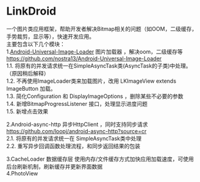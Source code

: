 LinkDroid
=========

一个图片类应用框架，帮助开发者解决Bitmap相关的问题（如OOM，二级缓存，手势裁剪，显示等），快速开发应用。<br>
主要包含以下几个模块：<br>
1.<a href="https://github.com/nostra13/Android-Universal-Image_loader" >Android-Universal-Image-Loader</a> 图片加载器 ，解决oom，二级缓存等<br>
  https://github.com/nostra13/Android-Universal-Image-Loader<br>
  1.1. 将原有的并发请求统一在SimpleAsyncTask类(AsyncTask的子类)中处理。（原因稍后解释）<br>
  1.2. 不再使用ImageLoader类来加载图片，改用 LKImageView extends ImageButton 加载。<br>
  1.3. 简化Configuration 和 DisplayImageOptions ，删除某些不必要的参数<br>
  1.4. 新增BitmapProgressListener 接口，处理显示进度问题<br>
  1.5. 新增点击效果<br>
  
2.Android-async-http 异步HttpClient ，同时支持同步请求<br>
  https://github.com/loopj/android-async-http?source=cr<br>
  2.1. 将原有的并发请求统一在 SimpleAsyncTask类中处理<br>
  2.2. 重写异步回调函数处理流程，和同步返回结果的包装<br>

3.CacheLoader 数据缓存层 使用内存/文件缓存方式加快应用加载速度，可使用后台刷新机制，刷新缓存并更新界面数据<br>
4.PhotoView 
  

